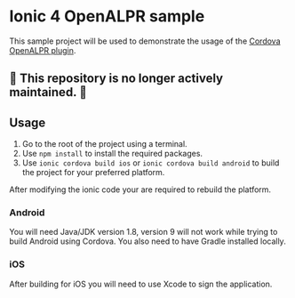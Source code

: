 # Ionic 4 OpenALPR sample

This sample project will be used to demonstrate the usage of the [Cordova OpenALPR plugin](https://github.com/iMicknl/cordova-plugin-openalpr).

## 🚫 This repository is no longer actively maintained. 🚫

## Usage

1. Go to the root of the project using a terminal.
2. Use `npm install` to install the required packages.
3. Use `ionic cordova build ios` or `ionic cordova build android` to build the project for your preferred platform.

After modifying the ionic code your are required to rebuild the platform.

### Android

You will need Java/JDK version 1.8, version 9 will not work while trying to build Android using Cordova. You also need to have Gradle installed locally.

### iOS

After building for iOS you will need to use Xcode to sign the application.
